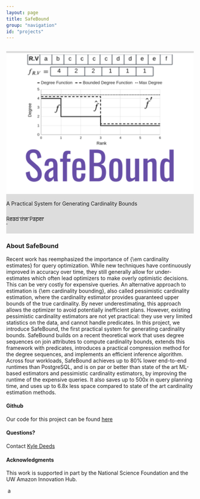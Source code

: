 ```yaml
---
layout: page
title: SafeBound
group: "navigation"
id: "projects"
---
```


<link href="https://maxcdn.bootstrapcdn.com/bootstrap/3.3.6/css/bootstrap.min.css" rel="stylesheet">

<div class="jumbotron" style="background-image: none; background-color: #ddd; background-size: cover; height: auto; padding: 5px 0 10px 0; margin-top: 2em">
  <img src="../../images/projects/SafeBoundLogo.png" alt="Logo" style="width: 40rem" />
  <p>A Practical System for Generating Cardinality Bounds</p>
  <p>
  	<a class="btn btn-primary btn-lg label-primary" href="safebound-2023.pdf" role="button" style="width: 220px;"><span style="position: relative; top:10px">Read the Paper</span><br/><small>&nbsp;</small></a>
  </p>
</div>

### About SafeBound
Recent work has reemphasized the importance of {\em cardinality estimates} for query optimization. While new techniques have continuously improved in accuracy over time, they still generally allow for under-estimates which often lead optimizers to make overly optimistic decisions. This can be very costly for expensive queries.  An alternative approach to estimation is {\em cardinality bounding}, also called pessimistic cardinality estimation, where the cardinality estimator provides guaranteed upper bounds of the true cardinality. By never underestimating, this approach allows the optimizer to avoid potentially inefficient plans. However, existing pessimistic cardinality estimators are not yet practical: they use very limited statistics on the data, and cannot handle predicates.  In this project, we introduce SafeBound, the first practical system for generating cardinality bounds.  SafeBound builds on a recent theoretical work that uses degree sequences on join attributes to compute cardinality bounds, extends this framework with predicates, introduces a practical compression method for the degree sequences, and implements an efficient inference algorithm.  Across four workloads, SafeBound achieves up to 80\% lower end-to-end runtimes than PostgreSQL, and is on par or better than state of the art ML-based estimators and pessimistic cardinality estimators, by improving the runtime of the expensive queries. It also saves up to 500x in query planning time, and uses up to 6.8x less space compared to state of the art cardinality estimation methods.

#### Github

Our code for this project can be found [here](https://github.com/kylebd99/SafeBound)

#### Questions?

Contact [Kyle Deeds](mailto:kdeeds@cs.washington.edu)

#### Acknowledgments

This work is supported in part by the National Science Foundation and the UW Amazon Innovation Hub.

&nbsp;a
